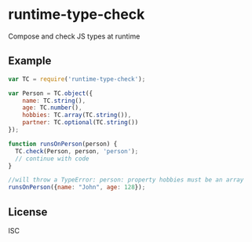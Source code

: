 # runtime-type-check 

Compose and check JS types at runtime


## Example

```js
var TC = require('runtime-type-check');

var Person = TC.object({
    name: TC.string(),
    age: TC.number(),
    hobbies: TC.array(TC.string()),
    partner: TC.optional(TC.string())
});

function runsOnPerson(person) {
  TC.check(Person, person, 'person');
  // continue with code
}

//will throw a TypeError: person: property hobbies must be an array
runsOnPerson({name: "John", age: 128});
```

## License

ISC

